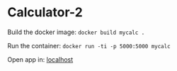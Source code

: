 # Calculator-2

Build the docker image: `docker build mycalc .`

Run the container: `docker run -ti -p 5000:5000 mycalc`

Open app in: [localhost](https://www.example.com)